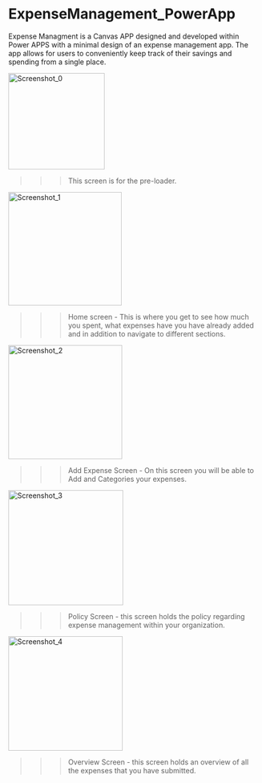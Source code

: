 # ExpenseManagement_PowerApp
Expense Managment is a Canvas APP designed and developed within Power APPS with a minimal design of an expense management app. The app allows for users to conveniently keep track of their savings and spending from a single place.

<img width="192" alt="Screenshot_0" src="https://github.com/RathogwaInnocent/ExpenseManagement_PowerApp/assets/17208775/532925a8-c98a-497a-bff7-ebf3accc89a2">

>>> This screen is for the pre-loader.


<img width="226" alt="Screenshot_1" src="https://github.com/RathogwaInnocent/ExpenseManagement_PowerApp/assets/17208775/cf616bb3-5daf-4cdf-bdc2-b257a8308c88">

>>> Home screen - This is where you get to see how much you spent, what expenses have you have already added and in addition to navigate to different sections.


<img width="227" alt="Screenshot_2" src="https://github.com/RathogwaInnocent/ExpenseManagement_PowerApp/assets/17208775/f6276f3c-30f6-42ec-9182-bc9a416958e7">

>>> Add Expense Screen - On this screen you will be able to Add and Categories your expenses.


<img width="229" alt="Screenshot_3" src="https://github.com/RathogwaInnocent/ExpenseManagement_PowerApp/assets/17208775/decfe2bf-7626-465a-a637-dfdddc0cc3f5">

>>> Policy Screen - this screen holds the policy regarding expense management within your organization. 


<img width="228" alt="Screenshot_4" src="https://github.com/RathogwaInnocent/ExpenseManagement_PowerApp/assets/17208775/d7f1ec23-1220-4f73-adc1-0000995889b3">

>>> Overview Screen - this screen holds an overview of all the expenses that you have submitted.


